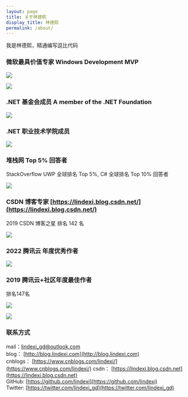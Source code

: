 ```yaml
---
layout: page
title: 关于林德熙
display_title: 林德熙
permalink: /about/
---
```


我是林德熙，精通编写逗比代码

### 微软最具价值专家 Windows Development MVP

[![](http://image.acmx.xyz/lindexi%2F2020529831404599.jpg)](https://mvp.microsoft.com/zh-cn/PublicProfile/5003260)

![](https://i.loli.net/2020/05/30/9aCrSXDFsHI4NKq.jpg)

### .NET 基金会成员 A member of the .NET Foundation

[![](http://image.acmx.xyz/lindexi%2F2020529833103602.jpg)](https://github.com/dotnet-foundation)

### .NET 职业技术学院成员

![](http://image.acmx.xyz/lindexi%2F2020529841386413.jpg)

### 堆栈网 Top 5% 回答者

StackOverflow UWP 全球排名 Top 5%, C# 全球排名 Top 10% 回答者

[![](http://image.acmx.xyz/lindexi%2F202052984326589.jpg)](https://stackoverflow.com/story/lindexi)

### CSDN 博客专家 [https://lindexi.blog.csdn.net/](https://lindexi.blog.csdn.net/)

2019 CSDN 博客之星 排名 142 名

![](http://image.acmx.xyz/lindexi%2F2020529838224258.jpg)

### 2022 腾讯云 年度优秀作者

![](http://image.acmx.xyz/lindexi%2F20231171629171974.jpg)

### 2019 腾讯云+社区年度最佳作者 

排名147名

<!-- ![](http://image.acmx.xyz/lindexi%2F2020529838409415.jpg) -->

![](https://i.loli.net/2020/05/30/TIN1DndVhS2Qx47.jpg)

![](https://i.loli.net/2020/05/30/Fns5hr2bCYmLJ3N.jpg)

### 联系方式

mail：[lindexi_gd@outlook.com](mailto:lindexi_gd@outlook.com)  
blog： [http://blog.lindexi.com](http://blog.lindexi.com)  
cnblogs： [https://www.cnblogs.com/lindexi/](https://www.cnblogs.com/lindexi/) 
csdn： [https://lindexi.blog.csdn.net](https://lindexi.blog.csdn.net)   
GitHub: [https://github.com/lindexi](https://github.com/lindexi)  
Twitter: [https://twitter.com/lindexi_gd](https://twitter.com/lindexi_gd)